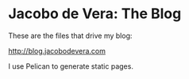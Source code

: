 # Jacobo de Vera: The Blog

These are the files that drive my blog:

http://blog.jacobodevera.com

I use Pelican to generate static pages.

